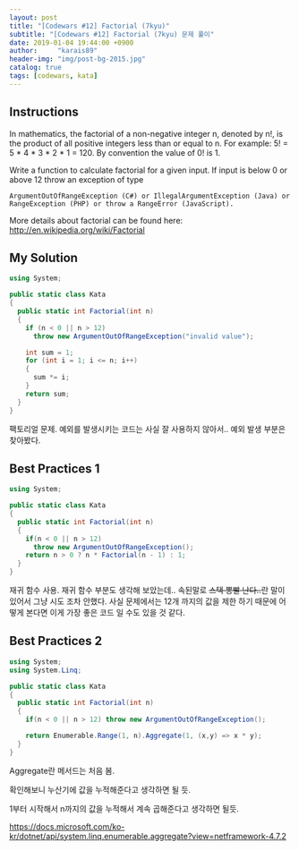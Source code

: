 ```yaml
---
layout: post
title: "[Codewars #12] Factorial (7kyu)"
subtitle: "[Codewars #12] Factorial (7kyu) 문제 풀이"
date: 2019-01-04 19:44:00 +0900
author:     "karais89"
header-img: "img/post-bg-2015.jpg"
catalog: true
tags: [codewars, kata]
---
```


## Instructions

In mathematics, the factorial of a non-negative integer n, denoted by n!, is the product of all positive integers less than or equal to n. For example: 5! = 5 * 4 * 3 * 2 * 1 = 120. By convention the value of 0! is 1.

Write a function to calculate factorial for a given input. If input is below 0 or above 12 throw an exception of type

```
ArgumentOutOfRangeException (C#) or IllegalArgumentException (Java) or RangeException (PHP) or throw a RangeError (JavaScript).
```

More details about factorial can be found here: http://en.wikipedia.org/wiki/Factorial

## My Solution

```csharp
using System;

public static class Kata
{
  public static int Factorial(int n)
  {
    if (n < 0 || n > 12)
      throw new ArgumentOutOfRangeException("invalid value");

    int sum = 1;
    for (int i = 1; i <= n; i++)
    {
      sum *= i;
    }
    return sum;
  }
}
```

팩토리얼 문제.
예외를 발생시키는 코드는 사실 잘 사용하지 않아서.. 예외 발생 부분은 찾아봤다.

## Best Practices 1

```csharp
using System;

public static class Kata
{
  public static int Factorial(int n)
  {
    if(n < 0 || n > 12)
      throw new ArgumentOutOfRangeException();
    return n > 0 ? n * Factorial(n - 1) : 1;
  }
}
```

재귀 함수 사용. 재귀 함수 부분도 생각해 보았는데..
속된말로 ~~스택 뽕빨 난다..~~란 말이 있어서 그냥 시도 조차 안했다.
사실 문제에서는 12개 까지의 값을 제한 하기 때문에 어떻게 본다면 이게 가장 좋은 코드 일 수도 있을 것 같다.

## Best Practices 2

```csharp
using System;
using System.Linq;

public static class Kata
{
  public static int Factorial(int n)
  {
    if(n < 0 || n > 12) throw new ArgumentOutOfRangeException();

    return Enumerable.Range(1, n).Aggregate(1, (x,y) => x * y);
  }
}
```

Aggregate란 메서드는 처음 봄.

확인해보니 누산기에 값을 누적해준다고 생각하면 될 듯.

1부터 시작해서 n까지의 값을 누적해서 계속 곱해준다고 생각하면 될듯.

https://docs.microsoft.com/ko-kr/dotnet/api/system.linq.enumerable.aggregate?view=netframework-4.7.2